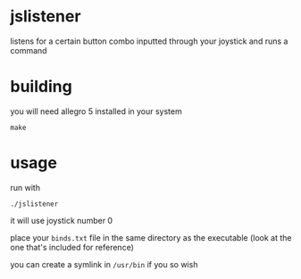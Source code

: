 # jslistener

listens for a certain button combo inputted through your joystick and runs a command

# building

you will need allegro 5 installed in your system

```
make
```

# usage

run with

```
./jslistener
```

it will use joystick number 0

place your `binds.txt` file in the same directory as the executable (look at the one that's included for reference)

you can create a symlink in `/usr/bin` if you so wish
